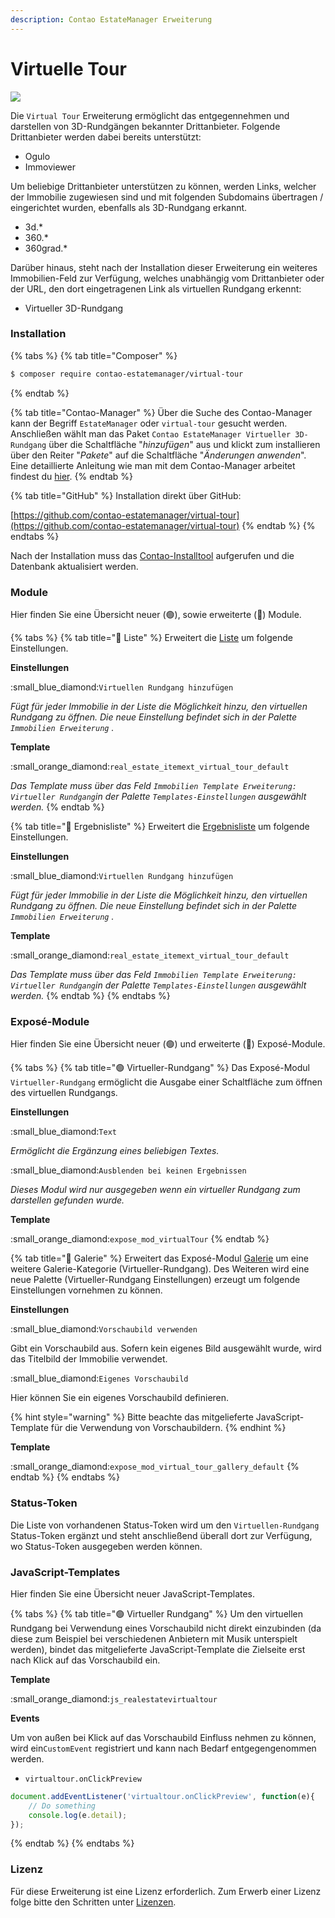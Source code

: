 ```yaml
---
description: Contao EstateManager Erweiterung
---
```


# Virtuelle Tour

![](../../.gitbook/assets/produktbild\_virtual-tour\_github.jpg)

Die `Virtual Tour` Erweiterung ermöglicht das entgegennehmen und darstellen von 3D-Rundgängen bekannter Drittanbieter. Folgende Drittanbieter werden dabei bereits unterstützt:

* Ogulo
* Immoviewer

Um beliebige Drittanbieter unterstützen zu können, werden Links, welcher der Immobilie zugewiesen sind und mit folgenden Subdomains übertragen / eingerichtet wurden, ebenfalls als 3D-Rundgang erkannt.

* 3d.\*
* 360.\*
* 360grad.\*

Darüber hinaus, steht nach der Installation dieser Erweiterung ein weiteres Immobilien-Feld zur Verfügung, welches unabhängig vom Drittanbieter oder der URL, den dort eingetragenen Link als virtuellen Rundgang erkennt:

* Virtueller 3D-Rundgang

### Installation

{% tabs %}
{% tab title="Composer" %}
```bash
$ composer require contao-estatemanager/virtual-tour
```
{% endtab %}

{% tab title="Contao-Manager" %}
Über die Suche des Contao-Manager kann der Begriff `EstateManager` oder `virtual-tour` gesucht werden. Anschließen wählt man das Paket `Contao EstateManager Virtueller 3D-Rundgang` über die Schaltfläche "_hinzufügen_" aus und klickt zum installieren über den Reiter "_Pakete_" auf die Schaltfläche "_Änderungen anwenden_". Eine detaillierte Anleitung wie man mit dem Contao-Manager arbeitet findest du [hier](https://docs.contao.org/manual/de/installation/erweiterungen-installieren/).
{% endtab %}

{% tab title="GitHub" %}
Installation direkt über GitHub:

[https://github.com/contao-estatemanager/virtual-tour](https://github.com/contao-estatemanager/virtual-tour)
{% endtab %}
{% endtabs %}

Nach der Installation muss das [Contao-Installtool](https://docs.contao.org/manual/de/installation/contao-installtool/) aufgerufen und die Datenbank aktualisiert werden.&#x20;

### Module

Hier finden Sie eine Übersicht neuer (🟢), sowie erweiterte (🔵) Module.

{% tabs %}
{% tab title="🔵 Liste" %}
Erweitert die [Liste](../../installation-konfiguration/frontend-konfiguration/module/liste.md) um folgende Einstellungen.

**Einstellungen**

:small\_blue\_diamond:`Virtuellen Rundgang hinzufügen`

_Fügt für jeder Immobilie in der Liste die Möglichkeit hinzu, den virtuellen Rundgang zu öffnen. Die neue Einstellung befindet sich in der Palette `Immobilien Erweiterung` ._

**Template**

:small\_orange\_diamond:`real_estate_itemext_virtual_tour_default`

_Das Template muss über das Feld `Immobilien Template Erweiterung: Virtueller Rundgang`in der Palette `Templates-Einstellungen` ausgewählt werden._
{% endtab %}

{% tab title="🔵 Ergebnisliste" %}
Erweitert die [Ergebnisliste](../../installation-konfiguration/frontend-konfiguration/module/ergebnisliste.md) um folgende Einstellungen.

**Einstellungen**

:small\_blue\_diamond:`Virtuellen Rundgang hinzufügen`

_Fügt für jeder Immobilie in der Liste die Möglichkeit hinzu, den virtuellen Rundgang zu öffnen. Die neue Einstellung befindet sich in der Palette `Immobilien Erweiterung` ._

**Template**

:small\_orange\_diamond:`real_estate_itemext_virtual_tour_default`

_Das Template muss über das Feld `Immobilien Template Erweiterung: Virtueller Rundgang`in der Palette `Templates-Einstellungen` ausgewählt werden._
{% endtab %}
{% endtabs %}

### Exposé-Module

Hier finden Sie eine Übersicht neuer (🟢) und erweiterte (🔵) Exposé-Module.

{% tabs %}
{% tab title="🟢 Virtueller-Rundgang" %}
Das Exposé-Modul `Virtueller-Rundgang` ermöglicht die Ausgabe einer Schaltfläche zum öffnen des virtuellen Rundgangs.

**Einstellungen**

:small\_blue\_diamond:`Text`

_Ermöglicht die Ergänzung eines beliebigen Textes._

:small\_blue\_diamond:`Ausblenden bei keinen Ergebnissen`

_Dieses Modul wird nur ausgegeben wenn ein virtueller Rundgang zum darstellen gefunden wurde._

**Template**

:small\_orange\_diamond:`expose_mod_virtualTour`
{% endtab %}

{% tab title="🔵 Galerie" %}
Erweitert das Exposé-Modul [Galerie](../../installation-konfiguration/backend-konfiguration/expose-module/galerie.md) um eine weitere Galerie-Kategorie (Virtueller-Rundgang). Des Weiteren wird eine neue Palette (Virtueller-Rundgang Einstellungen) erzeugt um folgende Einstellungen vornehmen zu können.

**Einstellungen**

:small\_blue\_diamond:`Vorschaubild verwenden`

Gibt ein Vorschaubild aus. Sofern kein eigenes Bild ausgewählt wurde, wird das Titelbild der Immobilie verwendet.

:small\_blue\_diamond:`Eigenes Vorschaubild`

Hier können Sie ein eigenes Vorschaubild definieren.

{% hint style="warning" %}
Bitte beachte das mitgelieferte JavaScript-Template für die Verwendung von Vorschaubildern.
{% endhint %}

**Template**

:small\_orange\_diamond:`expose_mod_virtual_tour_gallery_default`
{% endtab %}
{% endtabs %}

### Status-Token

Die Liste von vorhandenen Status-Token wird um den `Virtuellen-Rundgang` Status-Token ergänzt und steht anschließend überall dort zur Verfügung, wo Status-Token ausgegeben werden können.

### JavaScript-Templates

Hier finden Sie eine Übersicht neuer JavaScript-Templates.

{% tabs %}
{% tab title="🟢 Virtueller Rundgang" %}
Um den virtuellen Rundgang bei Verwendung eines Vorschaubild nicht direkt einzubinden (da diese zum Beispiel bei verschiedenen Anbietern mit Musik unterspielt werden), bindet das mitgelieferte JavaScript-Template die Zielseite erst nach Klick auf das Vorschaubild ein.

**Template**

:small\_orange\_diamond:`js_realestatevirtualtour`

**Events**

Um von außen bei Klick auf das Vorschaubild Einfluss nehmen zu können, wird ein`CustomEvent` registriert und kann nach Bedarf entgegengenommen werden.

* `virtualtour.onClickPreview`

```javascript
document.addEventListener('virtualtour.onClickPreview', function(e){
    // Do something
    console.log(e.detail);
});
```
{% endtab %}
{% endtabs %}

### Lizenz

Für diese Erweiterung ist eine Lizenz erforderlich. Zum Erwerb einer Lizenz folge bitte den Schritten unter [Lizenzen](../lizenzen.md).
